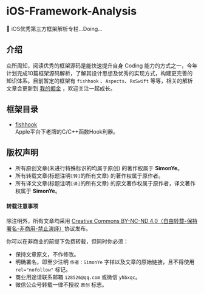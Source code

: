 # iOS-Framework-Analysis
🎉 iOS优秀第三方框架解析专栏...Doing...

## 介绍

众所周知，阅读优秀的框架源码是能快速提升自身 Coding 能力的方式之一，今年计划完成10篇框架源码解析，了解其设计思想及优秀的实现方式，构建更完善的知识体系。目前暂定的框架有 `fishhook` 、`Aspects`、`RxSwift` 等等，相关的解析文章会更新到 [我的掘金](https://juejin.im/user/58229b8ea0bb9f0058cd2738) ，欢迎关注一起成长。

## 框架目录

- [fishhook](https://juejin.im/post/5e62275cf265da570e39ae46)  
Apple平台下老牌的C/C++函数Hook利器。

## 版权声明

* 所有原创文章(未进行特殊标识的均属于原创) 的著作权属于 **SimonYe**。
* 所有转载文章(标题注明`[转]`的所有文章) 的著作权属于原作者。
* 所有译文文章(标题注明`[译]`的所有文章) 的原文著作权属于原作者，译文著作权属于 **SimonYe**。

#### 转载注意事项

除注明外，所有文章均采用 [Creative Commons BY-NC-ND 4.0（自由转载-保持署名-非商用-禁止演绎）](http://creativecommons.org/licenses/by-nc-nd/4.0/deed.zh)协议发布。

你可以在非商业的前提下免费转载，但同时你必须：

* 保持文章原文，不作修改。
* 明确署名，即至少注明 `作者：SimonYe` 字样以及文章的原始链接，且不得使用 `rel="nofollow"` 标记。
* 商业用途请联系邮箱 `128526@qq.com` 或微信 `yhbxqc`。
* 微信公众号转载一律不授权 `原创` 标志。